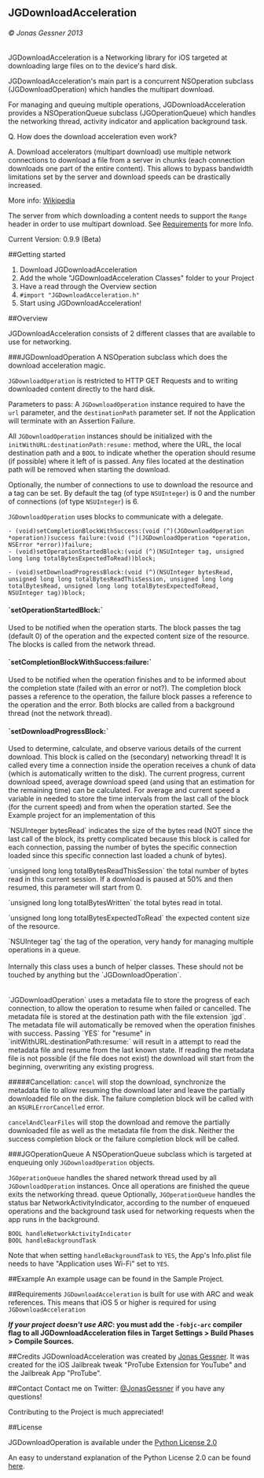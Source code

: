 <h2>JGDownloadAcceleration</h2><h6>© Jonas Gessner 2013</h6>


JGDownloadAcceleration is a Networking library for iOS targeted at downloading large files on to the device's hard disk.

JGDownloadAcceleration's main part is a concurrent NSOperation subclass (JGDownloadOperation) which handles the multipart download.

For managing and queuing multiple operations, JGDownloadAcceleration provides a NSOperationQueue subclass (JGOperationQueue) which handles the networking thread, activity indicator and application background task.


Q. How does the download acceleration even work?

A. Download accelerators (multipart download) use multiple network connections to download a file from a server in chunks (each connection downloads one part of the entire content). This allows to bypass bandwidth limitations set by the server and download speeds can be drastically increased.

More info: <a href="http://en.wikipedia.org/wiki/Download_manager#Download_acceleration">Wikipedia</a>


The server from which downloading a content needs to support the `Range` header in order to use multipart download. See <a href="#requirements">Requirements</a> for more Info.


Current Version: 0.9.9 (Beta)


##Getting started

1. Download JGDownloadAcceleration
2. Add the whole "JGDownloadAcceleration Classes" folder to your Project
3. Have a read through the Overview section
4. `#import "JGDownloadAcceleration.h"`
5. Start using JGDownloadAcceleration!

##Overview

JGDownloadAcceleration consists of 2 different classes that are available to use for networking.

###JGDownloadOperation
A NSOperation subclass which does the download acceleration magic.

`JGDownloadOperation` is restricted to HTTP GET Requests and to writing downloaded content directly to the hard disk.

Parameters to pass:
A `JGDownloadOperation` instance required to have the `url` parameter, and the `destinationPath` parameter set. If not the Application will terminate with an Assertion Failure.

All `JGDownloadOperation` instances should be initialized with the `initWithURL:destinationPath:resume:` method, where the URL, the local destination path and a `BOOL` to indicate whether the operation should resume (if possible) where it left of is passed. Any files located at the destination path will be removed when starting the download.

Optionally, the number of connections to use to download the resource and a tag can be set. By default the tag (of type `NSUInteger`) is 0 and the number of connections (of type `NSUInteger`) is 6.


`JGDownloadOperation` uses blocks to communicate with a delegate.

    - (void)setCompletionBlockWithSuccess:(void (^)(JGDownloadOperation *operation))success failure:(void (^)(JGDownloadOperation *operation, NSError *error))failure;
    - (void)setOperationStartedBlock:(void (^)(NSUInteger tag, unsigned long long totalBytesExpectedToRead))block;
    
    - (void)setDownloadProgressBlock:(void (^)(NSUInteger bytesRead, unsigned long long totalBytesReadThisSession, unsigned long long totalBytesRead, unsigned long long totalBytesExpectedToRead, NSUInteger tag))block;
    

<h4>`setOperationStartedBlock:`</h4> Used to be notified when the operation starts.
The block passes the tag (default 0) of the operation and the expected content size of the resource. The blocks is called from the network thread.

<h4>`setCompletionBlockWithSuccess:failure:`</h4> Used to be notified when the operation finishes and to be informed about the completion state (failed with an error or not?).
The completion block passes a reference to the operation, the failure block passes a reference to the operation and the error. Both blocks are called from a background thread (not the network thread).

<h4>`setDownloadProgressBlock:`</h4> Used to determine, calculate, and observe various details of the current download. This block is called on the (secondary) networking thread! It is called every time a connection inside the operation receives a chunk of data (which is automatically written to the disk). The current progress, current download speed, average download speed (and using that an estimation for the remaining time) can be calculated. For average and current speed a variable in needed to store the time intervals from the last call of the block (for the current speed) and from when the operation started. See the Example project for an implementation of this<p>
`NSUInteger bytesRead` indicates the size of the bytes read (NOT since the last call of the block, its pretty complicated because this block is called for each connection, passing the number of bytes the specific connection loaded since this specific connection last loaded a chunk of bytes).<p>
`unsigned long long totalBytesReadThisSession` the total number of bytes read in this current session. If a download is paused at 50% and then resumed, this parameter will start from 0.<p>
`unsigned long long totalBytesWritten` the total bytes read in total.<p>
`unsigned long long totalBytesExpectedToRead` the expected content size of the resource.<p>
`NSUInteger tag` the tag of the operation, very handy for managing multiple operations in a queue.
<br>
<br>
Internally this class uses a bunch of helper classes. These should not be touched by anything but the `JGDownloadOperation`.
<br>
<br>
<br>
`JGDownloadOperation` uses a metadata file to store the progress of each connection, to allow the operation to resume when failed or cancelled. The metadata file is stored at the destination path with the file extension `jgd`. The metadata file will automatically be removed when the operation finishes with success. Passing `YES` for "resume" in `initWithURL:destinationPath:resume:` will result in a attempt to read the metadata file and resume from the last known state. If reading the metadata file is not possible (if the file does not exist) the download will start from the beginning, overwriting any existing progress.
<br>

#####Cancellation:
`cancel` will stop the download,  synchronize the metadata file to allow resuming the download later and leave the partially downloaded file on the disk. The failure completion block will be called with an `NSURLErrorCancelled` error.<p>
`cancelAndClearFiles` will stop the download and remove the partially downloaded file as well as the metadata file from the disk. Neither the success completion block or the failure completion block will be called.



###JGOperationQueue
A NSOperationQueue subclass which is targeted at enqueuing only `JGDownloadOperation` objects.

`JGOperationQueue` handles the shared network thread used by all `JGDownloadOperation` instances. Once all operations are finished the queue exits the networking thread.
queue
Optionally, `JGOperationQueue` handles the status bar NetworkActivityIndicator, according to the number of enqueued operations and the background task used for networking requests when the app runs in the background.

	BOOL handleNetworkActivityIndicator
	BOOL handleBackgroundTask
  
Note that when setting `handleBackgroundTask` to `YES`, the App's Info.plist file needs to have "Application uses Wi-Fi" set to `YES`.

##Example
An example usage can be found in the Sample Project.

##Requirements
`JGDownloadAcceleration` is built for use with ARC and weak references. This means that iOS 5 or higher is required for using `JGDownloadAcceleration`

__*If your project doesn't use ARC*: you must add the `-fobjc-arc` compiler flag to all JGDownloadAcceleration files in Target Settings > Build Phases > Compile Sources.__

##Credits
JGDownloadAcceleration was created by <a href="http://twitter.com/JonasGessner" target="_blank">Jonas Gessner</a>.
It was created for the iOS Jailbreak tweak "ProTube Extension for YouTube" and the Jailbreak App "ProTube".

##Contact
Contact me on Twitter: <a href="http://twitter.com/JonasGessner">@JonasGessner</a> if you have any questions!

Contributing to the Project is much appreciated!

##License

JGDownloadOperation is available under the <a href="http://opensource.org/licenses/Python-2.0">Python License 2.0</a>

An easy to understand explanation of the Python License 2.0 can be found <a href="http://www.tldrlegal.com/license/python-license-2.0">here</a>.
